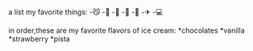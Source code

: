 a list my favorite things:
-😼
-🐯
-🐶
-👶
-🍫
-✈
-💻

in order,these are my favorite flavors of ice cream: 
*chocolates 
*vanilla 
*strawberry 
*pista
